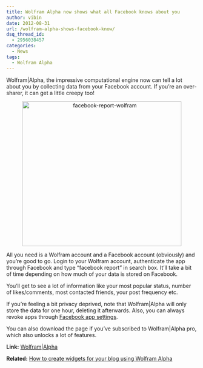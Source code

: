 ```yaml
---
title: Wolfram Alpha now shows what all Facebook knows about you
author: vibin
date: 2012-08-31
url: /wolfram-alpha-shows-facebook-know/
dsq_thread_id:
  - 2956038457
categories:
  - News
tags:
  - Wolfram Alpha
---
```

Wolfram|Alpha, the impressive computational engine now can tell a lot about you by collecting data from your Facebook account. If you&#8217;re an over-sharer, it can get a little creepy too!

<p style="text-align: center;">
  <a href="http://cdn.devilsworkshop.org/files/2012/08/facebook-report-WolframAlpha-2.png"><img class="aligncenter  wp-image-61475" title="Facebook report by Wolfram|Alpha" src="http://cdn.devilsworkshop.org/files/2012/08/facebook-report-WolframAlpha-2-600x545.png" alt="facebook-report-wolfram" width="420" height="382" /></a>
</p>

All you need is a Wolfram account and a Facebook account (obviously) and you&#8217;re good to go. Login to your Wolfram account, authenticate the app through Facebook and type &#8220;facebook report&#8221; in search box. It&#8217;ll take a bit of time depending on how much of your data is stored on Facebook.

You&#8217;ll get to see a lot of information like your most popular status, number of likes/comments, most contacted friends, your post frequency etc.

If you&#8217;re feeling a bit privacy deprived, note that Wolfram|Alpha will only store the data for one hour, deleting it afterwards. Also, you can always revoke apps through <a href="https://www.facebook.com/settings?tab=applications" onclick="_gaq.push(['_trackEvent', 'outbound-article', 'https://www.facebook.com/settings?tab=applications', 'Facebook app settings']);" >Facebook app settings</a>.

You can also download the page if you&#8217;ve subscribed to Wolfram|Alpha pro, which also unlocks a lot of features.

**Link:** <a href="http://www.wolframalpha.com/input/?i=facebook%20report" onclick="_gaq.push(['_trackEvent', 'outbound-article', 'http://www.wolframalpha.com/input/?i=facebook%20report', 'Wolfram|Alpha']);" >Wolfram|Alpha</a>

**Related:** [How to create widgets for your blog using Wolfram Alpha][1]

 [1]: http://devilsworkshop.org/how-to-create-widgets-for-your-blog-using-wolfram-alpha/
